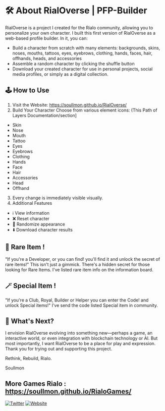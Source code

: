 # 🛠️ About RialOverse | PFP-Builder

RialOverse is a project I created for the Rialo community, allowing you to personalize your own character. I built this first version of RialOverse as a web-based profile builder. In it, you can:
* Build a character from scratch with many elements: backgrounds, skins, noses, mouths, tattoos, eyes, eyebrows, clothing, hands, faces, hair, offhands, heads, and accessories
* Assemble a random character by clicking the shuffle button
* Download your created character for use in personal projects, social media profiles, or simply as a digital collection.

## 🕹️ How to Use
1. Visit the Website: https://soullmon.github.io/RialOverse/
2. Build Your Character
Choose from various element icons:
(This Path of Layers Documentation/section]
* Skin
* Nose
* Mouth
* Tattoo
* Eyes
* Eyebrows
* Clothing
* Hands
* Face
* Hair
* Accessories
* Head
* Offhand
3. Every change is immediately visible visually.
4. Additional Features
* ℹ️ View information
* ❌ Reset character
* 🔄 Randomize appearance
* ⬇️ Download character results

## 🧪 Rare Item !
"If you're a Developer, or you can find! you'll find it and unlock the secret of rare items!"
This isn't just a gimmick. There's a hidden secret for those looking for Rare Items. I've listed rare item info on the information board.

## 🪄 Special Item !
"If you're a Club, Royal, Builder or Helper you can enter the Code! and unlock Special items!"
 I've send the code listed Special item in community.

## 🔮 What's Next?
I envision RialOverse evolving into something new—perhaps a game, an interactive world, or even integration with blockchain technology or AI. But most importantly, I want RialOverse to be a place for play and expression.
Thank you for trying out and supporting this project.

Rethink, Rebuild, Rialo. 

Soullmon

## More Games Rialo : https://soullmon.github.io/RialoGames/

[![Twitter](https://img.shields.io/badge/Twitter-%40soullmon-1DA1F2?style=for-the-badge&logo=twitter&logoColor=white)]([https://x.com/soullmon_])
[![Website](https://img.shields.io/badge/Website-soullmon-0A66C2?style=for-the-badge&logo=google-chrome&logoColor=white)]([https://soullmon.github.io/portfolio/])
